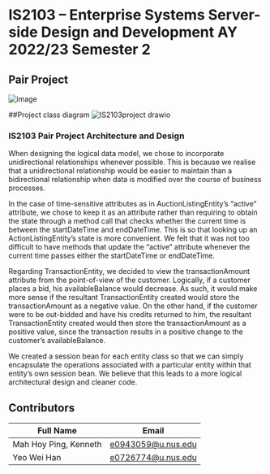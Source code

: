 
# IS2103 – Enterprise Systems Server-side Design and Development AY 2022/23 Semester 2
## Pair Project

![image](https://user-images.githubusercontent.com/36888332/232277531-f381d42e-0eb4-4eb4-a216-12fbdecf8b9a.png)

##Project class diagram
![IS2103project drawio](https://user-images.githubusercontent.com/36888332/232276724-66b29c3a-7f15-4e01-b610-5f71c30fd071.png)


### IS2103 Pair Project Architecture and Design

When designing the logical data model, we chose to incorporate unidirectional relationships whenever possible. This is because we realise that a unidirectional relationship would be easier to maintain than a bidirectional relationship when data is modified over the course of business processes.

In the case of time-sensitive attributes as in AuctionListingEntity’s “active” attribute, we chose to keep it as an attribute rather than requiring to obtain the state through a method call that checks whether the current time is between the startDateTime and endDateTime. This is so that looking up an ActionListingEntity’s state is more convenient. We felt that it was not too difficult to have methods that update the “active” attribute whenever the current time passes either the startDateTime or endDateTime.

Regarding TransactionEntity, we decided to view the transactionAmount attribute from the point-of-view of the customer. Logically, if a customer places a bid, his availableBalance would decrease. As such, it would make more sense if the resultant TransactionEntity created would store the transactionAmount as a negative value. On the other hand, if the customer were to be out-bidded and have his credits returned to him, the resultant TransactionEntity created would then store the transactionAmount as a positive value, since the transaction results in a positive change to the customer’s availableBalance.

We created a session bean for each entity class so that we can simply encapsulate the operations associated with a particular entity within that entity’s own session bean. We believe that this leads to a more logical architectural design and cleaner code.

## Contributors
| Full Name | Email |
| --- | --- |
| Mah Hoy Ping, Kenneth | e0943059@u.nus.edu |
| Yeo Wei Han | e0726774@u.nus.edu |
